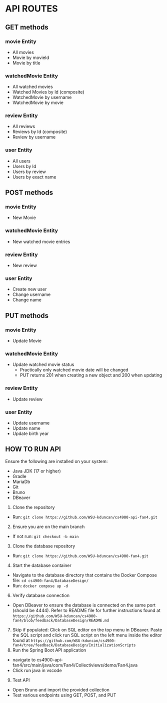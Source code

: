 # API ROUTES

## GET methods

### movie Entity
- All movies
- Movie by movieId
- Movie by title

### watchedMovie Entity
- All watched movies
- Watched Movies by Id (composite)
- WatchedMovie by username
- WatchedMovie by movie

### review Entity
- All reviews
- Reviews by Id (composite)
- Review by username

### user Entity
- All users
- Users by Id
- Users by review
- Users by exact name

## POST methods

### movie Entity
- New Movie

### watchedMovie Entity
- New watched movie entries

### review Entity
- New review
  
### user Entity
- Create new user
- Change username
- Change name
  
## PUT methods

### movie Entity
- Update Movie

### watchedMovie Entity
- Update watched movie status
  - Practically only watched movie date will be changed
  -  PUT returns 201 when creating a new object and 200 when updating

### review Entity
- Update review

### user Entity
- Update username
- Update name
- Update birth year

## HOW TO RUN API
Ensure the following are installed on your system:
- Java JDK (17 or higher) 
- Gradle
- MariaDb
- Git
- Bruno
- DBeaver

1. Clone the repository
  - Run: `git clone https://github.com/WSU-kduncan/cs4900-api-fan4.git`
2. Ensure you are on the main branch
  - If not run: `git checkout -b main`
3. Clone the database repository
  - Run: `git clone https://github.com/WSU-kduncan/cs4900-fan4.git`
4. Start the database container
  - Navigate to the database directory that contains the Docker Compose file: `cd cs4900-fan4/DatabaseDesign/`
  - Run: `docker compose up -d`
6. Verify database connection
  - Open DBeaver to ensure the database is connected on the same port (should be 4444). Refer to README file for further instructions found at `https://github.com/WSU-kduncan/cs4900-fan4/blob/feedback/DatabaseDesign/README.md`
7. Skip if populated: Click on SQL editor on the top menu in DBeaver. Paste the SQL script and click run SQL script on the left menu inside the editor found at `https://github.com/WSU-kduncan/cs4900-fan4/tree/feedback/DatabaseDesign/InitializationScripts` 
8. Run the Spring Boot API application
  - navigate to cs4900-api-fan4/src/main/java/com/Fan4/Collectiviews/demo/Fan4.java
  - Click run java in vscode
9. Test API
  - Open Bruno and import the provided collection
  - Test various endpoints using GET, POST, and PUT

